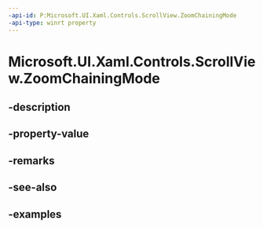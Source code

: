 ```yaml
---
-api-id: P:Microsoft.UI.Xaml.Controls.ScrollView.ZoomChainingMode
-api-type: winrt property
---
```


# Microsoft.UI.Xaml.Controls.ScrollView.ZoomChainingMode

<!--
public Microsoft.UI.Xaml.Controls.ChainingMode ZoomChainingMode { get; set; }
-->


## -description

## -property-value

## -remarks

## -see-also

## -examples


